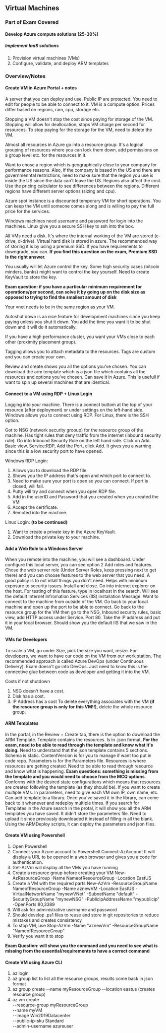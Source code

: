 ## Virtual Machines 

### Part of Exam Covered
#### Develop Azure compute solutions (25-30%)
##### Implement IaaS solutions
1. Provision virtual machines (VMs)
2. Configure, validate, and deploy ARM templates

### Overview/Notes

#### Create VM in Azure Portal + notes
A server that you can deploy and use.
Public IP are protected. You need to edit for people to be able to connect to it.
VM is a compute option.
Prices differ based on regions, ram, cpu, storage etc.

Stopping a VM doesn't stop the cost since paying for storage of the VM. Stopping will allow for deallocation, stops VM charge per second for resources. To stop paying for the storage for the VM, need to delete the VM.

Almost all resources in Azure go into a resource group. It's a logical grouping of resources where you can lock them down, add permissions on a group level etc. for the resources in it.

Want to chose a region which is geographically close to your company for performance reasons. Also, if the company is based in the US and there are governmenntal restrictions, need to make sure that the region you use is inside the US since the data can't leave the US. Regions also affect the cost. Use the pricing calculator to see differences between the regions. Different regions have different server options (sizing and cpu).

Azure spot instance is a discounted temporary VM for short operations. You can keep the VM until someone comes along and is willing to pay the full price for the services.

Windows machines need username and password for login into the machines. Linux give you a secure SSH key to ssh into the box.

All VMs need a disk. It's where the internal working of the VM are stored (c-drive, d-drive). Virtual hard disk is stored in azure. The recommended way of storing it is by using a premium SSD. If you have requirements to downgrade, you can. **If you find this question on the exam, Premium SSD is the right answer.**

You usually will let Azure control the key. Some high security cases (bitcoin minders, banks) might want to control the key yourself. Need to create KeyVault to store the key.

**Exam question: if you have a particular minimum requirement for operations/per second, can solve it by going up on the disk size as opposed to trying to find the smallest amount of disk**

Your vnet needs to be in the same region as your VM.

Autoshut down is aa nice feature for development machines since you keep paying unless you shut it down. You add the time you want it to be shut down and it will do it automatically.

If you have a high performance cluster, you want your VMs close to each other (proximity placement group).

Tagging allows you to attach metadata to the resources. Tags are custom and you can create your own.

Review and create shows you all the options you've chosen. You can download the arm template which is a json file which contains all the resources and options you've chosen. Can save it in Azure. This is usefull if want to spin up several machines that are identical. 

#### Connect to a VM using RDP + Linux Login
Logging into your machine. There is a connect buttom at the top of your resource (after deployment) or under settings on the left-hand side. Windows allows you to connect using RDP. For Linux, there is the SSH option. 

Got to NSG (network security grooup) for the resource group of the machine. Has tight rules that deny traffic from the internet (inbound security rule). Go into Inbound Security Rule on the left hand side. Click on Add. Basic view, Service:RDP, Add the Port, click Add. It gives you a warning since this is a low security port to have opened.

Windows RDP Login:
1. Allows you to download the RDP file.
2. Shows you the IP address that's open and which port to connect to.
3. Need to make sure your port is open so you can connect. If port is closed, will fail.
4. Putty will try and connect when you open RDP file.
5. Add in the userID and Password that you created when you created the VM
6. Accept the certificate.
7. Remoted into the machine.

Linux Login: **(to be continued)**
1. Want to create a private key in the Azure KeyVault. 
2. Download the private key to your machine.

#### Add a Web Role to a Windows Server
When you remote into the machine, you will see a dashboard. Under configure this local server, you can see option 2 Add roles and features. Chose the web server role (Under Server Roles, keep pressing next to get there) and you can choose features to the web server that you need. A good policy is to not intall things you don't need. Helps with minimum exposure to security issues. Install and close.
Go into internet explorer on the host. For testing of this feature, type in localhost in the search. Will see the default Internet Infromation Services (IIS) installation Message. Want to connect to the machine from outside of the VM. Go back to your local machine and open up the port to be able to connect. Go back to the resource group for the VM then go to the NSG, Inbound security rules, basic view, add HTTP access under Service. Port 80. Take the IP address and put it in your local browser. Should show you the default IIS that we saw in the VM.

#### VMs for Developers
To scale a VM, go under Size, pick the size you want, resize.
For developers, we want to have our code on the VM from our work station. The recommended approach is called Azure DevOps (under Continuous Delivery). Exam doesn't go into DevOps. Just need to know this is the connective glue between code as developer and getting it into the VM.

Costs if not shutdown
1. NSG doesn't have a cost.
2. Disk has a cost. 
3. IP Address has a cost
To delete everything associates with the VM **(if the resource group is only for this VM!!)**, delete the whole resource group.

#### ARM Templates
In the portal, in the Review + Create tab, there is the option to download the ARM Template.
Template contains the resources. Is in .json format. **For the exam, need to be able to read through the template and know what it's doing.** Need to understand that the json template contains 5 sections. Schema is static. ContentVersion is for you to manage if want too put in code repo. Parameters is for the Parameters file. Resources is where resources are getting created. Need to be able to read through resource and know what is happening. **Exam questions: something is missing from the template and you would need to choose from the MCQ options**. Conforms with the desired state configurations which means that resources are created following the template (as they should be). If you want to create multiple VMs. In parameters, need to give each VM own IP, own name, etc. Can add template to a library. Once you've saved it in the library, can come back to it whenever and redeploy multiple times. If you search for Templates in the Azure search in the protal, it will show you all the ARM templates you have saved. It didn't store the parameters file. Need to upload it since previously downloaded it instead of filling in all the blank. Using the ARMDeploy scripts, it can deploy the parameters and json files.

#### Create VM using Powershell
1. Open Powershell
2. Connect your Azure account to Powershell
Connect-AzAccount
It will display a URL to be opened in a web browser and gives you a code for authentication.
3. Get-AzVm will display all the VMs you have running
4. Create a resource group before creating your VM
New-AzResourceGroup -Name NameofResourceGroup -Location EastUS
5. Create a VM with the required parts
New-AzVm -ResourceGroupName NameofResourceGroup -Name aznewVM -Location EastUS -VirtualNetworkName "mynewVNet" -SubnetName "default" -SecurityGroupName "mynewNSG" -PublicIpAddressName "mypublicip" -OpenPorts 80,3389
6. Will ask for administrative username and password
7. Should develop .ps1 files to reuse and store in git repositories to reduce mistakes and creates consistency
8. To stop VM, use Stop-AzVm -Name "aznewVm" -ResourceGroupName "NameofResourceGroup"
9. Verify you want it to stop

**Exam Question: will show you the command and you need to see what is missing from the essential/requirements to have a correct command**

#### Create VM using Azure CLI
1. az login
2. az group list to list all the resource groups, results come back in json format
3. az group create --name myResourceGroup --location eastus (creates resource group)
4. az vm create \
    --resource-group myResourceGroup \
    --name myVM \
    --image Win2019Datacenter \
    --public-ip-sku Standard \
    --admin-username azureuser

